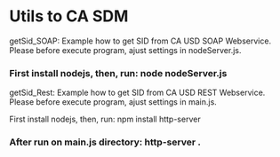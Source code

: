 # Utils to CA SDM

getSid_SOAP: Example how to get SID from CA USD SOAP Webservice. Please before execute program, ajust settings in nodeServer.js.

### First install nodejs, then, run: node nodeServer.js

getSid_Rest: Example how to get SID from CA USD REST Webservice. Please before execute program, ajust settings in main.js.

First install nodejs, then, run: npm install http-server
### After run on main.js directory: http-server .
